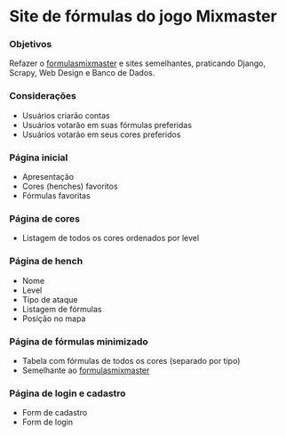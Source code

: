 # Site de fórmulas do jogo Mixmaster

### Objetivos

Refazer o [formulasmixmaster](http://formulasmixmaster.blogspot.com.br/p/devil.html) e sites semelhantes, praticando Django, Scrapy, Web Design e Banco de Dados.

### Considerações

- Usuários criarão contas
- Usuários votarão em suas fórmulas preferidas
- Usuários votarão em seus cores preferidos

### Página inicial
- Apresentação
- Cores (henches) favoritos
- Fórmulas favoritas
 
### Página de cores
- Listagem de todos os cores ordenados por level

### Página de hench
- Nome
- Level
- Tipo de ataque
- Listagem de fórmulas
- Posição no mapa

### Página de fórmulas minimizado
- Tabela com fórmulas de todos os cores (separado por tipo)
- Semelhante ao [formulasmixmaster](http://formulasmixmaster.blogspot.com.br/p/devil.html)

### Página de login e cadastro
- Form de cadastro
- Form de login
